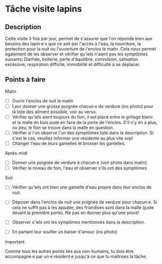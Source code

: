 # Tâche visite lapins

## Description
Cette visite 3 fois par jour, permet de s'assurer que l'on réponde bien aux besoins des lapin·e·s que ce soit par l'accès à l'eau, la nourriture, la protection pour la nuit ou l'ouverture de l'enclos le matin. Cela nous permet également de les observer et vérifier qu'iels n'aient pas les symptômes suivants: Diarhée, boîterie, perte d'équilibre, convulsion, salivation excéssive, respiration difficile, immobilité et difficulté à se déplacer.

## Points à faire

Matin
- [ ] Ouvrir l'enclos de nuit le matin
- [ ] Leur donner une grosse poignée chacun·e de verdure (ins photo) pour la liste des aliment possible, voir au verso.
- [ ] Vérifier qu'iels aient toujours du foin, il est placé entre le grillage blanc et la malle en bois juste en face de la porte de l'enclos. S'il n'y en a plus, ou peu, le foin se trouve dans la malle en question.
- [ ] Vérifier si l'on observe l'un des symptômes listé dans la description. Si c'est le cas, veuillez informer une résidente au plus vite svp!
- [ ] Changer l'eau de leurs gamelles et brosser les gamelles.

Après-midi
- [ ] Donner une poignée de verdure à chacun·e (voir photo dans matin)
- [ ] Vérifier le niveau de foin, l'eau et observer s'ils ont des symptômes

Soir
- [ ] Vérifier qu'iels ont bien une gamelle d'eau propre dans leur enclos de nuit.
- [ ] Déposer dans l'enclos de nuit une poignée de verdure pour chacun·e. Si cela ne suffit pas à les appater, des friandises sont dans la malle (juste devant la première porte). Ne pas en donner plus qu'une pincé!
- [ ] Observer s'iels ont les sympômes mentionnés dans la description.
- [ ] En partant leur soufler un baiser d'amour (ins photo)


> [!IMPORTANT]  
> Comme tous les autres points liés aux non-humains, tu dois être accompagné·e par un·e résident·e jusqu'à ce que tu maîtrises la tâche.
